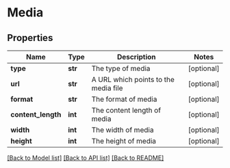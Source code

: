 # Media

## Properties
Name | Type | Description | Notes
------------ | ------------- | ------------- | -------------
**type** | **str** | The type of media | [optional] 
**url** | **str** | A URL which points to the media file | [optional] 
**format** | **str** | The format of media | [optional] 
**content_length** | **int** | The content length of media | [optional] 
**width** | **int** | The width of media | [optional] 
**height** | **int** | The height of media | [optional] 

[[Back to Model list]](../README.rst#documentation-for-models) [[Back to API list]](../README.rst#documentation-for-api-endpoints) [[Back to README]](../README.rst)


